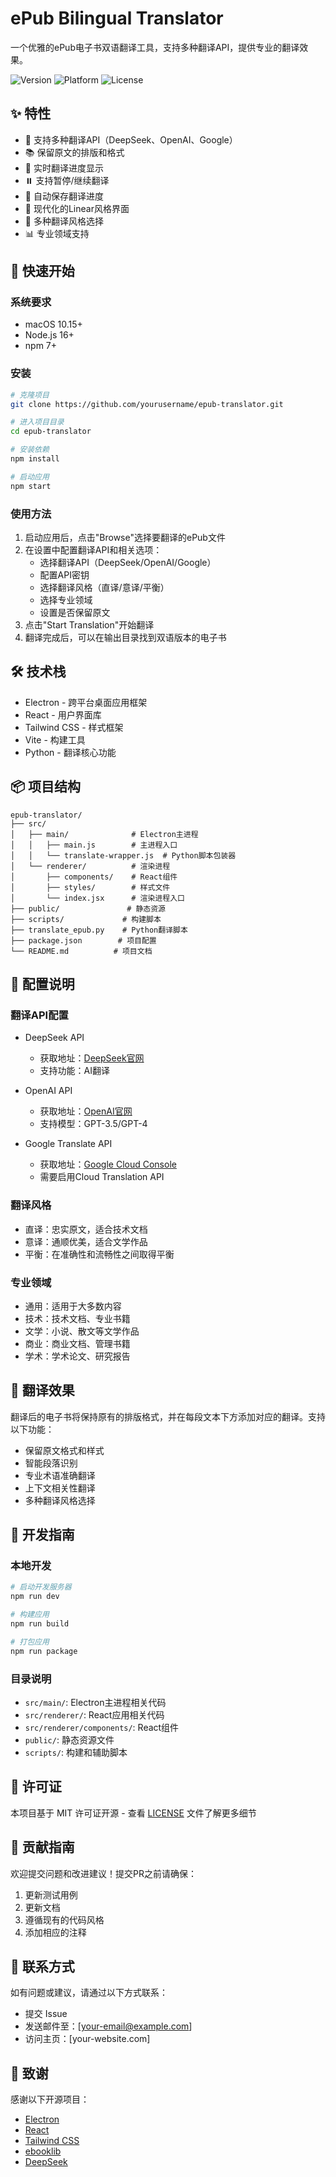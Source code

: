 # ePub Bilingual Translator

一个优雅的ePub电子书双语翻译工具，支持多种翻译API，提供专业的翻译效果。

![Version](https://img.shields.io/badge/version-1.0.0-blue.svg)
![Platform](https://img.shields.io/badge/platform-macOS-lightgrey.svg)
![License](https://img.shields.io/badge/license-MIT-green.svg)

## ✨ 特性

- 🎯 支持多种翻译API（DeepSeek、OpenAI、Google）
- 📚 保留原文的排版和格式
- 🔄 实时翻译进度显示
- ⏸️ 支持暂停/继续翻译
- 💾 自动保存翻译进度
- 🎨 现代化的Linear风格界面
- 🌈 多种翻译风格选择
- 📊 专业领域支持

## 🚀 快速开始

### 系统要求

- macOS 10.15+
- Node.js 16+
- npm 7+

### 安装

```bash
# 克隆项目
git clone https://github.com/yourusername/epub-translator.git

# 进入项目目录
cd epub-translator

# 安装依赖
npm install

# 启动应用
npm start
```

### 使用方法

1. 启动应用后，点击"Browse"选择要翻译的ePub文件
2. 在设置中配置翻译API和相关选项：
   - 选择翻译API（DeepSeek/OpenAI/Google）
   - 配置API密钥
   - 选择翻译风格（直译/意译/平衡）
   - 选择专业领域
   - 设置是否保留原文
3. 点击"Start Translation"开始翻译
4. 翻译完成后，可以在输出目录找到双语版本的电子书

## 🛠️ 技术栈

- Electron - 跨平台桌面应用框架
- React - 用户界面库
- Tailwind CSS - 样式框架
- Vite - 构建工具
- Python - 翻译核心功能

## 📦 项目结构

```
epub-translator/
├── src/
│   ├── main/              # Electron主进程
│   │   ├── main.js        # 主进程入口
│   │   └── translate-wrapper.js  # Python脚本包装器
│   └── renderer/          # 渲染进程
│       ├── components/    # React组件
│       ├── styles/        # 样式文件
│       └── index.jsx      # 渲染进程入口
├── public/               # 静态资源
├── scripts/             # 构建脚本
├── translate_epub.py    # Python翻译脚本
├── package.json        # 项目配置
└── README.md          # 项目文档
```

## 🔧 配置说明

### 翻译API配置

- DeepSeek API
  - 获取地址：[DeepSeek官网](https://deepseek.com)
  - 支持功能：AI翻译

- OpenAI API
  - 获取地址：[OpenAI官网](https://openai.com)
  - 支持模型：GPT-3.5/GPT-4

- Google Translate API
  - 获取地址：[Google Cloud Console](https://console.cloud.google.com)
  - 需要启用Cloud Translation API

### 翻译风格

- 直译：忠实原文，适合技术文档
- 意译：通顺优美，适合文学作品
- 平衡：在准确性和流畅性之间取得平衡

### 专业领域

- 通用：适用于大多数内容
- 技术：技术文档、专业书籍
- 文学：小说、散文等文学作品
- 商业：商业文档、管理书籍
- 学术：学术论文、研究报告

## 📝 翻译效果

翻译后的电子书将保持原有的排版格式，并在每段文本下方添加对应的翻译。支持以下功能：

- 保留原文格式和样式
- 智能段落识别
- 专业术语准确翻译
- 上下文相关性翻译
- 多种翻译风格选择

## 🔄 开发指南

### 本地开发

```bash
# 启动开发服务器
npm run dev

# 构建应用
npm run build

# 打包应用
npm run package
```

### 目录说明

- `src/main/`: Electron主进程相关代码
- `src/renderer/`: React应用相关代码
- `src/renderer/components/`: React组件
- `public/`: 静态资源文件
- `scripts/`: 构建和辅助脚本

## 📄 许可证

本项目基于 MIT 许可证开源 - 查看 [LICENSE](LICENSE) 文件了解更多细节

## 🤝 贡献指南

欢迎提交问题和改进建议！提交PR之前请确保：

1. 更新测试用例
2. 更新文档
3. 遵循现有的代码风格
4. 添加相应的注释

## 📮 联系方式

如有问题或建议，请通过以下方式联系：

- 提交 Issue
- 发送邮件至：[your-email@example.com]
- 访问主页：[your-website.com]

## 🙏 致谢

感谢以下开源项目：

- [Electron](https://www.electronjs.org/)
- [React](https://reactjs.org/)
- [Tailwind CSS](https://tailwindcss.com/)
- [ebooklib](https://github.com/aerkalov/ebooklib)
- [DeepSeek](https://deepseek.com) 